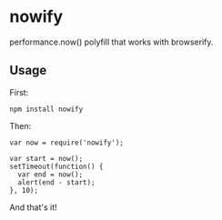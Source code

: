 nowify
======

performance.now() polyfill that works with browserify.

## Usage

First:

    npm install nowify

Then:

    var now = require('nowify');

    var start = now();
    setTimeout(function() {
      var end = now();
      alert(end - start);
    }, 10);

And that's it!
